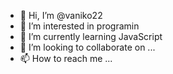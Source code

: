 - 👋 Hi, I’m @vaniko22
- 👀 I’m interested in programin
- 🌱 I’m currently learning JavaScript
- 💞️ I’m looking to collaborate on ...
- 📫 How to reach me ...

<!---
vaniko22/vaniko22 is a ✨ special ✨ repository because its `README.md` (this file) appears on your GitHub profile.
You can click the Preview link to take a look at your changes.
--->

